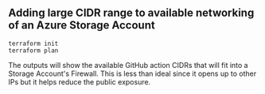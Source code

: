 ## Adding large CIDR range to available networking of an Azure Storage Account

```
terraform init
terraform plan
```

The outputs will show the available GitHub action CIDRs that will fit into a Storage Account's Firewall. This is less than ideal since it opens up to other IPs but it helps reduce the public exposure.
